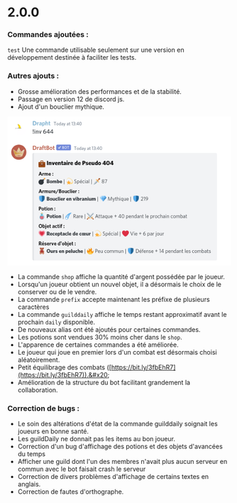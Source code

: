 # 2.0.0

### Commandes ajoutées :

`test` Une commande utilisable seulement sur une version en développement destinée à faciliter les tests.

### Autres ajouts :

* Grosse amélioration des performances et de la stabilité.&#x20;
* Passage en version 12 de discord js.&#x20;
* Ajout d'un bouclier mythique.

![Tellement mythique que 6 mois après la sortie de l'évent, le seul joueur qui l'a eu a arrêté de jouer.](<../.gitbook/assets/image (72).png>)

* La commande `shop` affiche la quantité d'argent possédée par le joueur.
* Lorsqu'un joueur obtient un nouvel objet, il a désormais le choix de le conserver ou de le vendre.&#x20;
* La commande `prefix` accepte maintenant les préfixe de plusieurs caractères&#x20;
* La commande `guilddaily` affiche le temps restant approximatif avant le prochain `daily` disponible.&#x20;
* De nouveaux alias ont été ajoutés pour certaines commandes.&#x20;
* Les potions sont vendues 30% moins cher dans le `shop`.&#x20;
* L'apparence de certaines commandes a été améliorée.&#x20;
* Le joueur qui joue en premier lors d'un combat est désormais choisi aléatoirement.&#x20;
* Petit équilibrage des combats ([https://bit.ly/3fbEhR7](https://bit.ly/3fbEhR7)).&#x20;
* Amélioration de la structure du bot facilitant grandement la collaboration.

### Correction de bugs :

* Le soin des altérations d'état de la commande guilddaily soignait les joueurs en bonne santé.&#x20;
* Les guildDaily ne donnait pas les items au bon joueur.&#x20;
* Correction d'un bug d'affichage des potions et des objets d'avancées du temps&#x20;
* Afficher une guild dont l'un des membres n'avait plus aucun serveur en commun avec le bot faisait crash le serveur&#x20;
* Correction de divers problèmes d'affichage de certains textes en anglais.&#x20;
* Correction de fautes d'orthographe.
